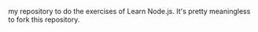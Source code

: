 my repository to do the exercises of Learn Node.js. It's pretty meaningless to fork this repository.
